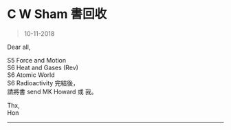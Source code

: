 # C W Sham 書回收
> 10-11-2018

Dear all,

S5 Force and Motion <br>
S6 Heat and Gases (Rev) <br>
S6 Atomic World <br>
S6 Radioactivity 完結後， <br>
請將書 send MK Howard 或 我。

Thx,  
Hon

***
